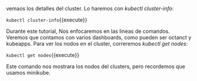 vemaos los  detalles del cluster. Lo haremos con *kubectl cluster-info*:

`kubectl cluster-info`{{execute}}

Durante este tutorial, Nos enfocaremos en las lineas de comandos. Veremos que contamos con varios dashboards, como pueden ser octanct y kubeapps.
Para ver los nodos en el cluster, correremos  *kubectl get nodes*:

`kubectl get nodes`{{execute}}

Este comando nos mostrara los nodos del clusters, pero recordemos que usamos minikube. 

